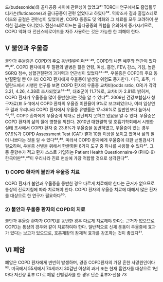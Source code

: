 드(budesonide)와 골다공증 사이에 관련성이 없었고³¹ TORCH 연구에서도 흡입플루티카손(fluticasone)과 골다공증이 관련 없었다고 하였다³². 역학조사 결과 흡입스테로이드와 골절은 관련성이 있었지만, COPD 중증도 및 악화와 그 치료를 모두 고려하여 분석한 결과는 아니었다. 전신스테로이드는 골다공증의 위험을 유의하게 증가시키므로, COPD 악화 때 전신스테로이드를 자주 사용하는 것은 가능한 한 피해야 한다.

## V 불안과 우울증

불안과 우울증은 COPD의 주요 동반질환이며³³⁻³⁶, COPD의 나쁜 예후와 연관이 있다³⁵,³⁷. COPD 환자에게 두 질환의 발병은 젊은 연령, 여성, 흡연, FEV₁ 감소, 기침, 높은 SGRQ 점수, 심혈관질환의 과거력과 연관성이 있었다³³⁻³⁶. 우울증은 COPD의 주요 동반질환일 뿐 아니라 COPD 환자에게 우울증이 발생할 위험도 증가한다. 미국, 호주, 네덜란드에서 시행한 연구를 보면 COPD 환자의 우울증 교차비(odds ratio, OR)가 각각 3.21, 4.26, 4.38로 조사되었고³⁸⁻⁴⁰, 대조군이 11.7%로, 교차비가 2.81로 밝혀져, COPD 환자가 우울증을 많이 동반한다는 것을 알 수 있다⁴¹. 2009년 건강보험심사 청구자료(표 5-1)에서 COPD 환자의 우울증 이환율이 9%로 보고되었으나, 여러 임상연구 결과 우리나라 COPD 환자에서 우울증 유병률은 17~36%로 일반인보다 높아서⁴²,⁴⁵, COPD 환자에게 우울증이 제대로 진단되지 못하고 있음을 알 수 있다. 우울증은 COPD 환자의 삶의 질에 영향을 끼친다. 2010년 대한결핵 및 호흡기학회에서 시행한 실태 조사에서 COPD 환자 중 23.8%가 우울증을 동반하였고, 우울증이 있는 경우 97.9%가 COPD Assessment Test (CAT) 결과 10점 이상을 보이고 있어서 삶의 질이 나쁘다는 것을 알 수 있다⁴⁴,⁴⁶. 따라서 COPD 환자에게 우울증에 대한 선별검사가 필요하며, 우울증 선별을 위해서 한글화된 8가지 도구 중 하나를 사용할 수 있다⁴⁷. 그 중 문항수가 적고 환자 스스로 기입하는 Patient Health Questionnaire-9 (PHQ-9) 한국어판⁴⁸,⁴⁹이 우리나라 진료 현실에 가장 적합할 것으로 생각된다⁴⁷.

### 1) COPD 환자의 불안과 우울증 치료

COPD 환자가 불안과 우울증을 동반한 경우 다르게 치료해야 한다는 근거가 없으므로 통상의 진료지침에 따라 치료해야 한다. COPD 환자의 우울증 치료에 대해서 많은 환자를 대상으로 한 연구가 필요하다⁵⁰.

### 2) 불안과 우울증 환자의 COPD의 치료

불안과 우울증 환자가 COPD를 동반한 경우 다르게 치료해야 한다는 근거가 없으므로 COPD는 통상의 경우와 같이 치료하여야 한다. 일반적으로 신체 운동이 우울증에 효과가 있다는 보고가 있으므로, 호흡재활의 잠재적 효과를 강조하는 것이 좋겠다⁵¹️.

## VI 폐암

폐암은 COPD 환자에게 빈번히 발생하며, 경증 COPD환자의 가장 흔한 사망원인이다⁵². 미국에서 55세에서 74세까지 30갑년 이상의 과거 또는 현재 흡연자를 대상으로 1년마다 저선량 흉부 CT로 폐암 선별검사를 한 경우 단순 흉부X-선을
<PAGE>73